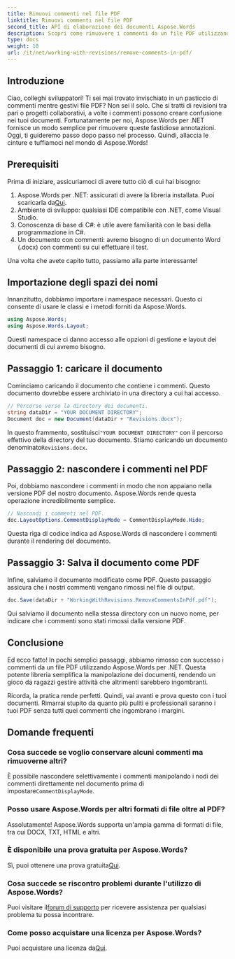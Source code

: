 ```yaml
---
title: Rimuovi commenti nel file PDF
linktitle: Rimuovi commenti nel file PDF
second_title: API di elaborazione dei documenti Aspose.Words
description: Scopri come rimuovere i commenti da un file PDF utilizzando Aspose.Words per .NET con la nostra guida dettagliata.
type: docs
weight: 10
url: /it/net/working-with-revisions/remove-comments-in-pdf/
---
```

## Introduzione

Ciao, colleghi sviluppatori! Ti sei mai trovato invischiato in un pasticcio di commenti mentre gestivi file PDF? Non sei il solo. Che si tratti di revisioni tra pari o progetti collaborativi, a volte i commenti possono creare confusione nei tuoi documenti. Fortunatamente per noi, Aspose.Words per .NET fornisce un modo semplice per rimuovere queste fastidiose annotazioni. Oggi, ti guideremo passo dopo passo nel processo. Quindi, allaccia le cinture e tuffiamoci nel mondo di Aspose.Words!

## Prerequisiti

Prima di iniziare, assicuriamoci di avere tutto ciò di cui hai bisogno:

1.  Aspose.Words per .NET: assicurati di avere la libreria installata. Puoi scaricarla da[Qui](https://releases.aspose.com/words/net/).
2. Ambiente di sviluppo: qualsiasi IDE compatibile con .NET, come Visual Studio.
3. Conoscenza di base di C#: è utile avere familiarità con le basi della programmazione in C#.
4. Un documento con commenti: avremo bisogno di un documento Word (.docx) con commenti su cui effettuare il test.

Una volta che avete capito tutto, passiamo alla parte interessante!

## Importazione degli spazi dei nomi

Innanzitutto, dobbiamo importare i namespace necessari. Questo ci consente di usare le classi e i metodi forniti da Aspose.Words.

```csharp
using Aspose.Words;
using Aspose.Words.Layout;
```

Questi namespace ci danno accesso alle opzioni di gestione e layout dei documenti di cui avremo bisogno.

## Passaggio 1: caricare il documento

Cominciamo caricando il documento che contiene i commenti. Questo documento dovrebbe essere archiviato in una directory a cui hai accesso.


```csharp
// Percorso verso la directory dei documenti.
string dataDir = "YOUR DOCUMENT DIRECTORY";
Document doc = new Document(dataDir + "Revisions.docx");
```

 In questo frammento, sostituisci`"YOUR DOCUMENT DIRECTORY"` con il percorso effettivo della directory del tuo documento. Stiamo caricando un documento denominato`Revisions.docx`.

## Passaggio 2: nascondere i commenti nel PDF

Poi, dobbiamo nascondere i commenti in modo che non appaiano nella versione PDF del nostro documento. Aspose.Words rende questa operazione incredibilmente semplice.

```csharp
// Nascondi i commenti nel PDF.
doc.LayoutOptions.CommentDisplayMode = CommentDisplayMode.Hide;
```

Questa riga di codice indica ad Aspose.Words di nascondere i commenti durante il rendering del documento.

## Passaggio 3: Salva il documento come PDF

Infine, salviamo il documento modificato come PDF. Questo passaggio assicura che i nostri commenti vengano rimossi nel file di output.


```csharp
doc.Save(dataDir + "WorkingWithRevisions.RemoveCommentsInPdf.pdf");
```

Qui salviamo il documento nella stessa directory con un nuovo nome, per indicare che i commenti sono stati rimossi dalla versione PDF.

## Conclusione

Ed ecco fatto! In pochi semplici passaggi, abbiamo rimosso con successo i commenti da un file PDF utilizzando Aspose.Words per .NET. Questa potente libreria semplifica la manipolazione dei documenti, rendendo un gioco da ragazzi gestire attività che altrimenti sarebbero ingombranti.

Ricorda, la pratica rende perfetti. Quindi, vai avanti e prova questo con i tuoi documenti. Rimarrai stupito da quanto più puliti e professionali saranno i tuoi PDF senza tutti quei commenti che ingombrano i margini.

## Domande frequenti

### Cosa succede se voglio conservare alcuni commenti ma rimuoverne altri?
 È possibile nascondere selettivamente i commenti manipolando i nodi dei commenti direttamente nel documento prima di impostare`CommentDisplayMode`.

### Posso usare Aspose.Words per altri formati di file oltre al PDF?
Assolutamente! Aspose.Words supporta un'ampia gamma di formati di file, tra cui DOCX, TXT, HTML e altri.

### È disponibile una prova gratuita per Aspose.Words?
 Sì, puoi ottenere una prova gratuita[Qui](https://releases.aspose.com/).

### Cosa succede se riscontro problemi durante l'utilizzo di Aspose.Words?
 Puoi visitare il[forum di supporto](https://forum.aspose.com/c/words/8) per ricevere assistenza per qualsiasi problema tu possa incontrare.

### Come posso acquistare una licenza per Aspose.Words?
 Puoi acquistare una licenza da[Qui](https://purchase.aspose.com/buy).